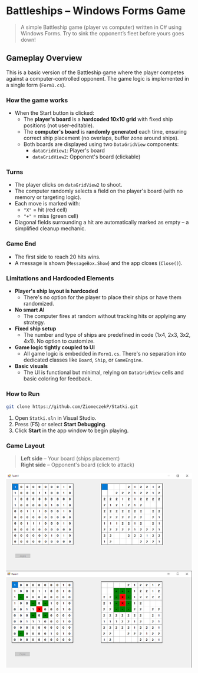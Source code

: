 # Battleships – Windows Forms Game
> A simple Battleship game (player vs computer) written in C# using Windows Forms. Try to sink the opponent’s fleet before yours goes down!
## Gameplay Overview
This is a basic version of the Battleship game where the player competes against a computer-controlled opponent. The game logic is implemented in a single form (`Form1.cs`).
### How the game works
- When the Start button is clicked:
  - The **player's board** is a **hardcoded 10x10 grid** with fixed ship positions (not user-editable).
  - The **computer's board** is **randomly generated** each time, ensuring correct ship placement (no overlaps, buffer zone around ships).
  - Both boards are displayed using two `DataGridView` components:
    - `dataGridView1`: Player's board
    - `dataGridView2`: Opponent's board (clickable)
### Turns
- The player clicks on `dataGridView2` to shoot.
- The computer randomly selects a field on the player's board (with no memory or targeting logic).
- Each move is marked with:
  - `"X"` = hit (red cell)
  - `"+"` = miss (green cell)
- Diagonal fields surrounding a hit are automatically marked as empty – a simplified cleanup mechanic.
### Game End
- The first side to reach 20 hits wins.
- A message is shown (`MessageBox.Show`) and the app closes (`Close()`).
### Limitations and Hardcoded Elements
- **Player's ship layout is hardcoded**
  - There's no option for the player to place their ships or have them randomized.
- **No smart AI**
  - The computer fires at random without tracking hits or applying any strategy.
- **Fixed ship setup**
  - The number and type of ships are predefined in code (1x4, 2x3, 3x2, 4x1). No option to customize.
- **Game logic tightly coupled to UI**
  - All game logic is embedded in `Form1.cs`. There's no separation into dedicated classes like `Board`, `Ship`, or `GameEngine`.
- **Basic visuals**
  - The UI is functional but minimal, relying on `DataGridView` cells and basic coloring for feedback.
### How to Run
```bash
git clone https://github.com/ZiomeczekP/Statki.git
```
1. Open `Statki.sln` in Visual Studio.
2. Press (F5) or select **Start Debugging**.
3. Click **Start** in the app window to begin playing.
###  Game Layout
> **Left side** – Your board (ships placement)  
> **Right side** – Opponent's board (click to attack)

![Game Board1](Images/Statki_ss.png)
![Game Board2](Images/Statki_ss2.png)
